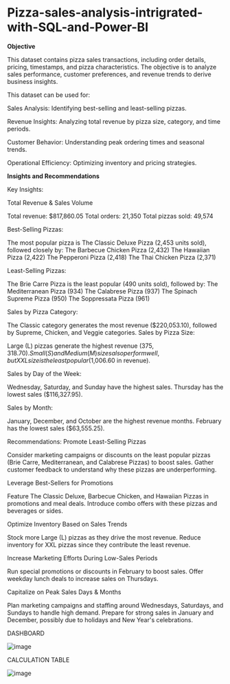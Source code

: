 # Pizza-sales-analysis-intrigrated-with-SQL-and-Power-BI

**Objective**

This dataset contains pizza sales transactions, including order details, pricing, timestamps, and pizza characteristics. The objective is to analyze sales performance, customer preferences, and revenue trends to derive business insights.

This dataset can be used for:

Sales Analysis: Identifying best-selling and least-selling pizzas.

Revenue Insights: Analyzing total revenue by pizza size, category, and time periods.

Customer Behavior: Understanding peak ordering times and seasonal trends.

Operational Efficiency: Optimizing inventory and pricing strategies.



**Insights and Recommendations**

Key Insights:

Total Revenue & Sales Volume

Total revenue: $817,860.05
Total orders: 21,350
Total pizzas sold: 49,574

Best-Selling Pizzas:

The most popular pizza is The Classic Deluxe Pizza (2,453 units sold), followed closely by:
The Barbecue Chicken Pizza (2,432)
The Hawaiian Pizza (2,422)
The Pepperoni Pizza (2,418)
The Thai Chicken Pizza (2,371)

Least-Selling Pizzas:

The Brie Carre Pizza is the least popular (490 units sold), followed by:
The Mediterranean Pizza (934)
The Calabrese Pizza (937)
The Spinach Supreme Pizza (950)
The Soppressata Pizza (961)

Sales by Pizza Category:

The Classic category generates the most revenue ($220,053.10), followed by Supreme, Chicken, and Veggie categories.
Sales by Pizza Size:

Large (L) pizzas generate the highest revenue ($375,318.70).
Small (S) and Medium (M) sizes also perform well, but XXL size is the least popular ($1,006.60 in revenue).

Sales by Day of the Week:

Wednesday, Saturday, and Sunday have the highest sales.
Thursday has the lowest sales ($116,327.95).

Sales by Month:

January, December, and October are the highest revenue months.
February has the lowest sales ($63,555.25).



Recommendations:
Promote Least-Selling Pizzas

Consider marketing campaigns or discounts on the least popular pizzas (Brie Carre, Mediterranean, and Calabrese Pizzas) to boost sales.
Gather customer feedback to understand why these pizzas are underperforming.

Leverage Best-Sellers for Promotions

Feature The Classic Deluxe, Barbecue Chicken, and Hawaiian Pizzas in promotions and meal deals.
Introduce combo offers with these pizzas and beverages or sides.

Optimize Inventory Based on Sales Trends

Stock more Large (L) pizzas as they drive the most revenue.
Reduce inventory for XXL pizzas since they contribute the least revenue.

Increase Marketing Efforts During Low-Sales Periods

Run special promotions or discounts in February to boost sales.
Offer weekday lunch deals to increase sales on Thursdays.


Capitalize on Peak Sales Days & Months

Plan marketing campaigns and staffing around Wednesdays, Saturdays, and Sundays to handle high demand.
Prepare for strong sales in January and December, possibly due to holidays and New Year's celebrations.

DASHBOARD

![image](https://github.com/user-attachments/assets/a35ce4d6-4595-4215-a427-57cbc0841de8)

CALCULATION TABLE

![image](https://github.com/user-attachments/assets/1a525c40-9e46-46be-b154-dca90ba1727e)

